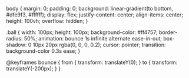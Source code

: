 body {
  margin: 0;
  padding: 0;
  background: linear-gradient(to bottom, #dfe9f3, #ffffff);
  display: flex;
  justify-content: center;
  align-items: center;
  height: 100vh;
  overflow: hidden;
}

.ball {
  width: 100px;
  height: 100px;
  background-color: #ff4757;
  border-radius: 50%;
  animation: bounce 1s infinite alternate ease-in-out;
  box-shadow: 0 10px 20px rgba(0, 0, 0, 0.2);
  cursor: pointer;
  transition: background-color 0.3s ease;
}

@keyframes bounce {
  from {
    transform: translateY(0);
  }
  to {
    transform: translateY(-200px);
  }
}